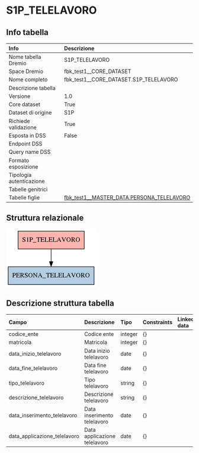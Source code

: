 # S1P_TELELAVORO

## Info tabella

| Info                     | Descrizione                                                                                         |
|:-------------------------|:----------------------------------------------------------------------------------------------------|
| Nome tabella Dremio      | S1P_TELELAVORO                                                                                      |
| Space Dremio             | fbk_test1__CORE_DATASET                                                                             |
| Nome completo            | fbk_test1__CORE_DATASET.S1P_TELELAVORO                                                              |
| Descrizione tabella      |                                                                                                     |
| Versione                 | 1.0                                                                                                 |
| Core dataset             | True                                                                                                |
| Dataset di origine       | S1P                                                                                                 |
| Richiede validazione     | True                                                                                                |
| Esposta in DSS           | False                                                                                               |
| Endpoint DSS             |                                                                                                     |
| Query name DSS           |                                                                                                     |
| Formato esposizione      |                                                                                                     |
| Tipologia autenticazione |                                                                                                     |
| Tabelle genitrici        |                                                                                                     |
| Tabelle figlie           | [fbk_test1__MASTER_DATA.PERSONA_TELELAVORO](/fbk_test1__MASTER_DATA/PERSONA_TELELAVORO/markdown.md) |

## Struttura relazionale

![S1P_TELELAVORO](./graph_png.png)

## Descrizione struttura tabella

| Campo                        | Descrizione                  | Tipo    | Constraints   | Linked data   | errors   |
|:-----------------------------|:-----------------------------|:--------|:--------------|:--------------|:---------|
| codice_ente                  | Codice ente                  | integer | {}            |               | {}       |
| matricola                    | Matricola                    | integer | {}            |               | {}       |
| data_inizio_telelavoro       | Data inizio telelavoro       | date    | {}            |               | {}       |
| data_fine_telelavoro         | Data fine telelavoro         | date    | {}            |               | {}       |
| tipo_telelavoro              | Tipo telelavoro              | string  | {}            |               | {}       |
| descrizione_telelavoro       | Descrizione telelavoro       | string  | {}            |               | {}       |
| data_inserimento_telelavoro  | Data inserimento telelavoro  | date    | {}            |               | {}       |
| data_applicazione_telelavoro | Data applicazione telelavoro | date    | {}            |               | {}       |
